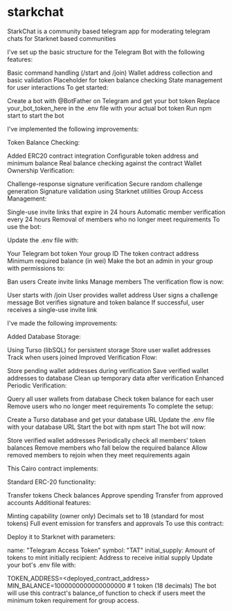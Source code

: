 # starkchat
StarkChat is a community based telegram app for moderating telegram chats for Starknet based communities


I've set up the basic structure for the Telegram Bot with the following features:

Basic command handling (/start and /join)
Wallet address collection and basic validation
Placeholder for token balance checking
State management for user interactions
To get started:

Create a bot with @BotFather on Telegram and get your bot token
Replace your_bot_token_here in the .env file with your actual bot token
Run npm start to start the bot

I've implemented the following improvements:

Token Balance Checking:

Added ERC20 contract integration
Configurable token address and minimum balance
Real balance checking against the contract
Wallet Ownership Verification:

Challenge-response signature verification
Secure random challenge generation
Signature validation using Starknet utilities
Group Access Management:

Single-use invite links that expire in 24 hours
Automatic member verification every 24 hours
Removal of members who no longer meet requirements
To use the bot:

Update the .env file with:

Your Telegram bot token
Your group ID
The token contract address
Minimum required balance (in wei)
Make the bot an admin in your group with permissions to:

Ban users
Create invite links
Manage members
The verification flow is now:

User starts with /join
User provides wallet address
User signs a challenge message
Bot verifies signature and token balance
If successful, user receives a single-use invite link

I've made the following improvements:

Added Database Storage:

Using Turso (libSQL) for persistent storage
Store user wallet addresses
Track when users joined
Improved Verification Flow:

Store pending wallet addresses during verification
Save verified wallet addresses to database
Clean up temporary data after verification
Enhanced Periodic Verification:

Query all user wallets from database
Check token balance for each user
Remove users who no longer meet requirements
To complete the setup:

Create a Turso database and get your database URL
Update the .env file with your database URL
Start the bot with npm start
The bot will now:

Store verified wallet addresses
Periodically check all members' token balances
Remove members who fall below the required balance
Allow removed members to rejoin when they meet requirements again



This Cairo contract implements:

Standard ERC-20 functionality:

Transfer tokens
Check balances
Approve spending
Transfer from approved accounts
Additional features:

Minting capability (owner only)
Decimals set to 18 (standard for most tokens)
Full event emission for transfers and approvals
To use this contract:

Deploy it to Starknet with parameters:

name: "Telegram Access Token"
symbol: "TAT"
initial_supply: Amount of tokens to mint initially
recipient: Address to receive initial supply
Update your bot's .env file with:


TOKEN_ADDRESS=<deployed_contract_address>
MIN_BALANCE=1000000000000000000  # 1 token (18 decimals)
The bot will use this contract's balance_of function to check if users meet the minimum token requirement for group access.

